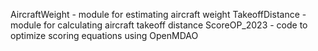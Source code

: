 AircraftWeight - module for estimating aircraft weight
TakeoffDistance - module for calculating aircraft takeoff distance
ScoreOP_2023 - code to optimize scoring equations using OpenMDAO

